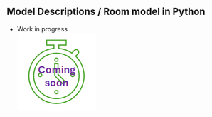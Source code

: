 ## Model Descriptions / Room model in Python

* Work in progress  
![work in progress](/images/comingSoon.png "work in progress")
